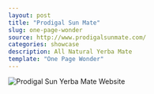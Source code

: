```yaml
---
layout: post
title: "Prodigal Sun Mate"
slug: one-page-wonder
source: http://www.prodigalsunmate.com/
categories: showcase
description: All Natural Yerba Mate
template: "One Page Wonder"
---
```


<img src="/assets/img/showcase/prodigal-sun.jpg" class="img-responsive" alt="Prodigal Sun Yerba Mate Website">